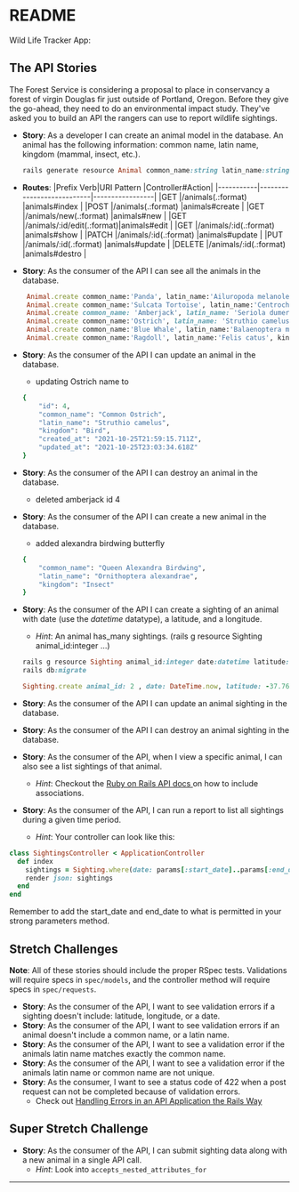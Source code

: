 # README
Wild Life Tracker App:

## The API Stories

The Forest Service is considering a proposal to place in conservancy a forest of virgin Douglas fir just outside of Portland, Oregon. Before they give the go-ahead, they need to do an environmental impact study. They've asked you to build an API the rangers can use to report wildlife sightings.

- **Story**:  As a developer I can create an animal model in the database. An animal has the following information: common name, latin name, kingdom (mammal, insect, etc.).
    ```ruby
    rails generate resource Animal common_name:string latin_name:string kingdom:string
    ```

- **Routes**:
    |Prefix Verb|URI Pattern                |Controller#Action|
    |-----------|---------------------------|-----------------|
    |GET        |/animals(.:format)         |animals#index    |
    |POST       |/animals(.:format)         |animals#create   |
    |GET        |/animals/new(.:format)     |animals#new      |
    |GET        |/animals/:id/edit(.:format)|animals#edit     |
    |GET        |/animals/:id(.:format)     |animals#show     |
    |PATCH      |/animals/:id(.:format)     |animals#update   |
    |PUT        |/animals/:id(.:format)     |animals#update   |
    |DELETE     |/animals/:id(.:format)     |animals#destro   |

- **Story**:  As the consumer of the API I can see all the animals in the database.
   ```ruby
    Animal.create common_name:'Panda', latin_name:'Ailuropoda melanoleuca', kingdom: 'Mammal'
    Animal.create common_name:'Sulcata Tortoise', latin_name:'Centrochelys sulcata', kingdom: 'Reptile'
    Animal.create common_name: 'Amberjack', latin_name: 'Seriola dumerili', kingdom: 'Fish'
    Animal.create common_name:'Ostrich', latin_name: 'Struthio camelus', kingdom: 'Bird'
    Animal.create common_name:'Blue Whale', latin_name:'Balaenoptera musculus', kingdom: 'Mammal'
    Animal.create common_name:'Ragdoll', latin_name:'Felis catus', kingdom:'Mammal'
  ```

- **Story**:  As the consumer of the API I can update an animal in the database.
    - updating Ostrich name to
    ```ruby
    {
        "id": 4,
        "common_name": "Common Ostrich",
        "latin_name": "Struthio camelus",
        "kingdom": "Bird",
        "created_at": "2021-10-25T21:59:15.711Z",
        "updated_at": "2021-10-25T23:03:34.618Z"
    }
    ```

- **Story**:  As the consumer of the API I can destroy an animal in the database.
    - deleted amberjack id 4

- **Story**:  As the consumer of the API I can create a new animal in the database.
    - added alexandra birdwing butterfly
    ```ruby
    {
        "common_name": "Queen Alexandra Birdwing",
        "latin_name": "Ornithoptera alexandrae",
        "kingdom": "Insect"
    }
    ```

- **Story**:  As the consumer of the API I can create a sighting of an animal with date (use the *datetime* datatype), a latitude, and a longitude.
  - *Hint*:  An animal has_many sightings.  (rails g resource Sighting animal_id:integer ...)
  ```ruby
  rails g resource Sighting animal_id:integer date:datetime latitude:float longitude:float  
  rails db:migrate

  Sighting.create animal_id: 2 , date: DateTime.now, latitude: -37.76850, longitude: 123.38060
  ```

- **Story**:  As the consumer of the API I can update an animal sighting in the database.
- **Story**:  As the consumer of the API I can destroy an animal sighting in the database.
- **Story**:  As the consumer of the API, when I view a specific animal, I can also see a list sightings of that animal.
  - *Hint*: Checkout the [ Ruby on Rails API docs ](https://api.rubyonrails.org/classes/ActiveModel/Serializers/JSON.html#method-i-as_json) on how to include associations.
- **Story**:  As the consumer of the API, I can run a report to list all sightings during a given time period.
  - *Hint*: Your controller can look like this:
```ruby
class SightingsController < ApplicationController
  def index
    sightings = Sighting.where(date: params[:start_date]..params[:end_date])
    render json: sightings
  end
end
```

Remember to add the start_date and end_date to what is permitted in your strong parameters method.

## Stretch Challenges
**Note**:  All of these stories should include the proper RSpec tests. Validations will require specs in `spec/models`, and the controller method will require specs in `spec/requests`.

- **Story**: As the consumer of the API, I want to see validation errors if a sighting doesn't include: latitude, longitude, or a date.
- **Story**: As the consumer of the API, I want to see validation errors if an animal doesn't include a common name, or a latin name.
- **Story**: As the consumer of the API, I want to see a validation error if the animals latin name matches exactly the common name.
- **Story**: As the consumer of the API, I want to see a validation error if the animals latin name or common name are not unique.
- **Story**: As the consumer, I want to see a status code of 422 when a post request can not be completed because of validation errors.
  - Check out [Handling Errors in an API Application the Rails Way](https://blog.rebased.pl/2016/11/07/api-error-handling.html)

## Super Stretch Challenge
- **Story**: As the consumer of the API, I can submit sighting data along with a new animal in a single API call.
	- *Hint*: Look into `accepts_nested_attributes_for`

---